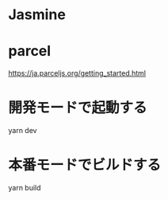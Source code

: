 # Jasmine

# parcel
https://ja.parceljs.org/getting_started.html

# 開発モードで起動する
yarn dev

# 本番モードでビルドする
yarn build